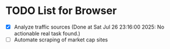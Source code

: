 # TODO List for Browser

- [x] Analyze traffic sources  (Done at Sat Jul 26 23:16:00 2025: No actionable real task found.)
- [ ] Automate scraping of market cap sites